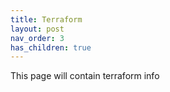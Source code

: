 ```yaml
---
title: Terraform
layout: post
nav_order: 3
has_children: true
---
```


This page will contain terraform info
